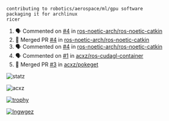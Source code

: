 ```
contributing to robotics/aerospace/ml/gpu software
packaging it for archlinux
ricer
```

<!--START_SECTION:activity-->
1. 🗣 Commented on [#4](https://github.com/ros-noetic-arch/ros-noetic-catkin/issues/4) in [ros-noetic-arch/ros-noetic-catkin](https://github.com/ros-noetic-arch/ros-noetic-catkin)
2. 🎉 Merged PR [#4](https://github.com/ros-noetic-arch/ros-noetic-catkin/pull/4) in [ros-noetic-arch/ros-noetic-catkin](https://github.com/ros-noetic-arch/ros-noetic-catkin)
3. 🗣 Commented on [#4](https://github.com/ros-noetic-arch/ros-noetic-catkin/issues/4) in [ros-noetic-arch/ros-noetic-catkin](https://github.com/ros-noetic-arch/ros-noetic-catkin)
4. 🗣 Commented on [#1](https://github.com/acxz/ros-cudagl-container/issues/1) in [acxz/ros-cudagl-container](https://github.com/acxz/ros-cudagl-container)
5. 🎉 Merged PR [#3](https://github.com/acxz/pokeget/pull/3) in [acxz/pokeget](https://github.com/acxz/pokeget)
<!--END_SECTION:activity-->


![statz](https://github-readme-stats.vercel.app/api?username=acxz&include_all_commits=true&show_icons=true)

<p><img align="center" src="https://github-readme-streak-stats.herokuapp.com/?user=acxz&" alt="acxz" /></p>

[![trophy](https://github-profile-trophy.vercel.app/?username=acxz)](https://github.com/ryo-ma/github-profile-trophy)

[![lngwgez](https://github-readme-stats.vercel.app/api/top-langs/?username=acxz&layout=compact)](https://github.com/acxz/github-readme-stats)
